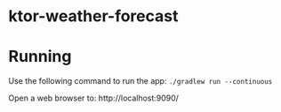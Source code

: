 # ktor-weather-forecast

# Running

Use the following command to run the app:
`./gradlew run --continuous`

Open a web browser to:
http://localhost:9090/